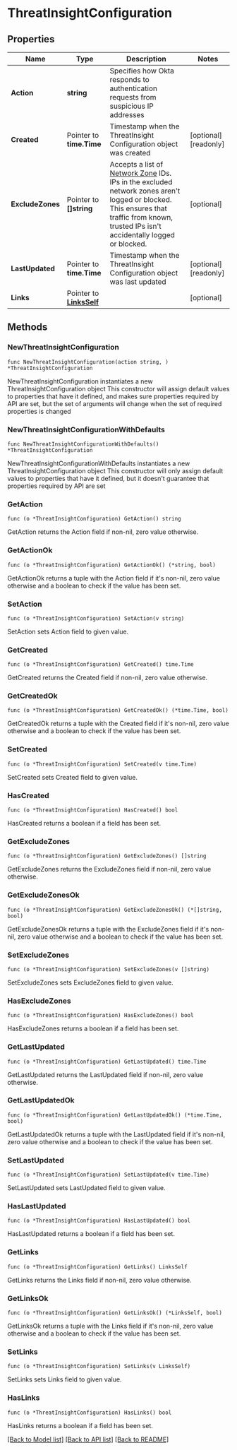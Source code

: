 # ThreatInsightConfiguration

## Properties

Name | Type | Description | Notes
------------ | ------------- | ------------- | -------------
**Action** | **string** | Specifies how Okta responds to authentication requests from suspicious IP addresses | 
**Created** | Pointer to **time.Time** | Timestamp when the ThreatInsight Configuration object was created | [optional] [readonly] 
**ExcludeZones** | Pointer to **[]string** | Accepts a list of [Network Zone](/openapi/okta-management/management/tag/NetworkZone/) IDs. IPs in the excluded network zones aren&#39;t logged or blocked. This ensures that traffic from known, trusted IPs isn&#39;t accidentally logged or blocked. | [optional] 
**LastUpdated** | Pointer to **time.Time** | Timestamp when the ThreatInsight Configuration object was last updated | [optional] [readonly] 
**Links** | Pointer to [**LinksSelf**](LinksSelf.md) |  | [optional] 

## Methods

### NewThreatInsightConfiguration

`func NewThreatInsightConfiguration(action string, ) *ThreatInsightConfiguration`

NewThreatInsightConfiguration instantiates a new ThreatInsightConfiguration object
This constructor will assign default values to properties that have it defined,
and makes sure properties required by API are set, but the set of arguments
will change when the set of required properties is changed

### NewThreatInsightConfigurationWithDefaults

`func NewThreatInsightConfigurationWithDefaults() *ThreatInsightConfiguration`

NewThreatInsightConfigurationWithDefaults instantiates a new ThreatInsightConfiguration object
This constructor will only assign default values to properties that have it defined,
but it doesn't guarantee that properties required by API are set

### GetAction

`func (o *ThreatInsightConfiguration) GetAction() string`

GetAction returns the Action field if non-nil, zero value otherwise.

### GetActionOk

`func (o *ThreatInsightConfiguration) GetActionOk() (*string, bool)`

GetActionOk returns a tuple with the Action field if it's non-nil, zero value otherwise
and a boolean to check if the value has been set.

### SetAction

`func (o *ThreatInsightConfiguration) SetAction(v string)`

SetAction sets Action field to given value.


### GetCreated

`func (o *ThreatInsightConfiguration) GetCreated() time.Time`

GetCreated returns the Created field if non-nil, zero value otherwise.

### GetCreatedOk

`func (o *ThreatInsightConfiguration) GetCreatedOk() (*time.Time, bool)`

GetCreatedOk returns a tuple with the Created field if it's non-nil, zero value otherwise
and a boolean to check if the value has been set.

### SetCreated

`func (o *ThreatInsightConfiguration) SetCreated(v time.Time)`

SetCreated sets Created field to given value.

### HasCreated

`func (o *ThreatInsightConfiguration) HasCreated() bool`

HasCreated returns a boolean if a field has been set.

### GetExcludeZones

`func (o *ThreatInsightConfiguration) GetExcludeZones() []string`

GetExcludeZones returns the ExcludeZones field if non-nil, zero value otherwise.

### GetExcludeZonesOk

`func (o *ThreatInsightConfiguration) GetExcludeZonesOk() (*[]string, bool)`

GetExcludeZonesOk returns a tuple with the ExcludeZones field if it's non-nil, zero value otherwise
and a boolean to check if the value has been set.

### SetExcludeZones

`func (o *ThreatInsightConfiguration) SetExcludeZones(v []string)`

SetExcludeZones sets ExcludeZones field to given value.

### HasExcludeZones

`func (o *ThreatInsightConfiguration) HasExcludeZones() bool`

HasExcludeZones returns a boolean if a field has been set.

### GetLastUpdated

`func (o *ThreatInsightConfiguration) GetLastUpdated() time.Time`

GetLastUpdated returns the LastUpdated field if non-nil, zero value otherwise.

### GetLastUpdatedOk

`func (o *ThreatInsightConfiguration) GetLastUpdatedOk() (*time.Time, bool)`

GetLastUpdatedOk returns a tuple with the LastUpdated field if it's non-nil, zero value otherwise
and a boolean to check if the value has been set.

### SetLastUpdated

`func (o *ThreatInsightConfiguration) SetLastUpdated(v time.Time)`

SetLastUpdated sets LastUpdated field to given value.

### HasLastUpdated

`func (o *ThreatInsightConfiguration) HasLastUpdated() bool`

HasLastUpdated returns a boolean if a field has been set.

### GetLinks

`func (o *ThreatInsightConfiguration) GetLinks() LinksSelf`

GetLinks returns the Links field if non-nil, zero value otherwise.

### GetLinksOk

`func (o *ThreatInsightConfiguration) GetLinksOk() (*LinksSelf, bool)`

GetLinksOk returns a tuple with the Links field if it's non-nil, zero value otherwise
and a boolean to check if the value has been set.

### SetLinks

`func (o *ThreatInsightConfiguration) SetLinks(v LinksSelf)`

SetLinks sets Links field to given value.

### HasLinks

`func (o *ThreatInsightConfiguration) HasLinks() bool`

HasLinks returns a boolean if a field has been set.


[[Back to Model list]](../README.md#documentation-for-models) [[Back to API list]](../README.md#documentation-for-api-endpoints) [[Back to README]](../README.md)


